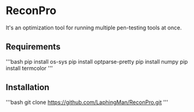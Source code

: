 # ReconPro
It's an optimization tool for running multiple pen-testing tools at once.

## Requirements
'''bash
pip install os-sys
pip install optparse-pretty
pip install numpy
pip install termcolor
'''
## Installation
'''bash
git clone https://github.com/LaphingMan/ReconPro.git
'''
